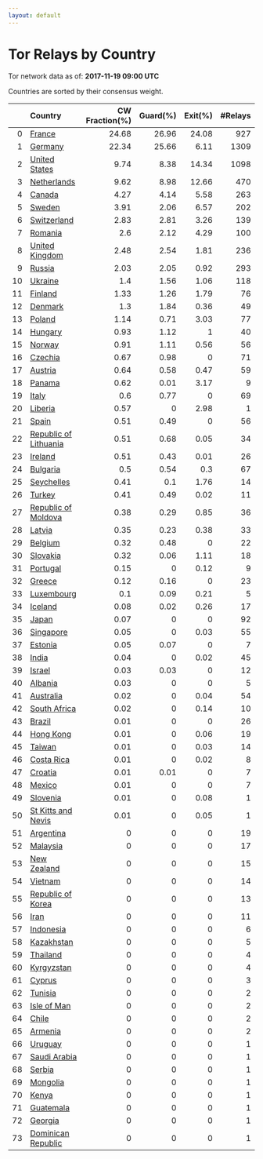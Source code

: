 ```yaml
---
layout: default
---
```



# Tor Relays by Country

Tor network data as of: **2017-11-19 09:00 UTC**

Countries are sorted by their consensus weight.

|    | Country                                                                  |   CW Fraction(%) |   Guard(%) |   Exit(%) |   #Relays |
|---:|:-------------------------------------------------------------------------|-----------------:|-----------:|----------:|----------:|
|  0 | [France](https://atlas.torproject.org/#search/country:fr)                |            24.68 |      26.96 |     24.08 |       927 |
|  1 | [Germany](https://atlas.torproject.org/#search/country:de)               |            22.34 |      25.66 |      6.11 |      1309 |
|  2 | [United States](https://atlas.torproject.org/#search/country:us)         |             9.74 |       8.38 |     14.34 |      1098 |
|  3 | [Netherlands](https://atlas.torproject.org/#search/country:nl)           |             9.62 |       8.98 |     12.66 |       470 |
|  4 | [Canada](https://atlas.torproject.org/#search/country:ca)                |             4.27 |       4.14 |      5.58 |       263 |
|  5 | [Sweden](https://atlas.torproject.org/#search/country:se)                |             3.91 |       2.06 |      6.57 |       202 |
|  6 | [Switzerland](https://atlas.torproject.org/#search/country:ch)           |             2.83 |       2.81 |      3.26 |       139 |
|  7 | [Romania](https://atlas.torproject.org/#search/country:ro)               |             2.6  |       2.12 |      4.29 |       100 |
|  8 | [United Kingdom](https://atlas.torproject.org/#search/country:gb)        |             2.48 |       2.54 |      1.81 |       236 |
|  9 | [Russia](https://atlas.torproject.org/#search/country:ru)                |             2.03 |       2.05 |      0.92 |       293 |
| 10 | [Ukraine](https://atlas.torproject.org/#search/country:ua)               |             1.4  |       1.56 |      1.06 |       118 |
| 11 | [Finland](https://atlas.torproject.org/#search/country:fi)               |             1.33 |       1.26 |      1.79 |        76 |
| 12 | [Denmark](https://atlas.torproject.org/#search/country:dk)               |             1.3  |       1.84 |      0.36 |        49 |
| 13 | [Poland](https://atlas.torproject.org/#search/country:pl)                |             1.14 |       0.71 |      3.03 |        77 |
| 14 | [Hungary](https://atlas.torproject.org/#search/country:hu)               |             0.93 |       1.12 |      1    |        40 |
| 15 | [Norway](https://atlas.torproject.org/#search/country:no)                |             0.91 |       1.11 |      0.56 |        56 |
| 16 | [Czechia](https://atlas.torproject.org/#search/country:cz)               |             0.67 |       0.98 |      0    |        71 |
| 17 | [Austria](https://atlas.torproject.org/#search/country:at)               |             0.64 |       0.58 |      0.47 |        59 |
| 18 | [Panama](https://atlas.torproject.org/#search/country:pa)                |             0.62 |       0.01 |      3.17 |         9 |
| 19 | [Italy](https://atlas.torproject.org/#search/country:it)                 |             0.6  |       0.77 |      0    |        69 |
| 20 | [Liberia](https://atlas.torproject.org/#search/country:lr)               |             0.57 |       0    |      2.98 |         1 |
| 21 | [Spain](https://atlas.torproject.org/#search/country:es)                 |             0.51 |       0.49 |      0    |        56 |
| 22 | [Republic of Lithuania](https://atlas.torproject.org/#search/country:lt) |             0.51 |       0.68 |      0.05 |        34 |
| 23 | [Ireland](https://atlas.torproject.org/#search/country:ie)               |             0.51 |       0.43 |      0.01 |        26 |
| 24 | [Bulgaria](https://atlas.torproject.org/#search/country:bg)              |             0.5  |       0.54 |      0.3  |        67 |
| 25 | [Seychelles](https://atlas.torproject.org/#search/country:sc)            |             0.41 |       0.1  |      1.76 |        14 |
| 26 | [Turkey](https://atlas.torproject.org/#search/country:tr)                |             0.41 |       0.49 |      0.02 |        11 |
| 27 | [Republic of Moldova](https://atlas.torproject.org/#search/country:md)   |             0.38 |       0.29 |      0.85 |        36 |
| 28 | [Latvia](https://atlas.torproject.org/#search/country:lv)                |             0.35 |       0.23 |      0.38 |        33 |
| 29 | [Belgium](https://atlas.torproject.org/#search/country:be)               |             0.32 |       0.48 |      0    |        22 |
| 30 | [Slovakia](https://atlas.torproject.org/#search/country:sk)              |             0.32 |       0.06 |      1.11 |        18 |
| 31 | [Portugal](https://atlas.torproject.org/#search/country:pt)              |             0.15 |       0    |      0.12 |         9 |
| 32 | [Greece](https://atlas.torproject.org/#search/country:gr)                |             0.12 |       0.16 |      0    |        23 |
| 33 | [Luxembourg](https://atlas.torproject.org/#search/country:lu)            |             0.1  |       0.09 |      0.21 |         5 |
| 34 | [Iceland](https://atlas.torproject.org/#search/country:is)               |             0.08 |       0.02 |      0.26 |        17 |
| 35 | [Japan](https://atlas.torproject.org/#search/country:jp)                 |             0.07 |       0    |      0    |        92 |
| 36 | [Singapore](https://atlas.torproject.org/#search/country:sg)             |             0.05 |       0    |      0.03 |        55 |
| 37 | [Estonia](https://atlas.torproject.org/#search/country:ee)               |             0.05 |       0.07 |      0    |         7 |
| 38 | [India](https://atlas.torproject.org/#search/country:in)                 |             0.04 |       0    |      0.02 |        45 |
| 39 | [Israel](https://atlas.torproject.org/#search/country:il)                |             0.03 |       0.03 |      0    |        12 |
| 40 | [Albania](https://atlas.torproject.org/#search/country:al)               |             0.03 |       0    |      0    |         5 |
| 41 | [Australia](https://atlas.torproject.org/#search/country:au)             |             0.02 |       0    |      0.04 |        54 |
| 42 | [South Africa](https://atlas.torproject.org/#search/country:za)          |             0.02 |       0    |      0.14 |        10 |
| 43 | [Brazil](https://atlas.torproject.org/#search/country:br)                |             0.01 |       0    |      0    |        26 |
| 44 | [Hong Kong](https://atlas.torproject.org/#search/country:hk)             |             0.01 |       0    |      0.06 |        19 |
| 45 | [Taiwan](https://atlas.torproject.org/#search/country:tw)                |             0.01 |       0    |      0.03 |        14 |
| 46 | [Costa Rica](https://atlas.torproject.org/#search/country:cr)            |             0.01 |       0    |      0.02 |         8 |
| 47 | [Croatia](https://atlas.torproject.org/#search/country:hr)               |             0.01 |       0.01 |      0    |         7 |
| 48 | [Mexico](https://atlas.torproject.org/#search/country:mx)                |             0.01 |       0    |      0    |         7 |
| 49 | [Slovenia](https://atlas.torproject.org/#search/country:si)              |             0.01 |       0    |      0.08 |         1 |
| 50 | [St Kitts and Nevis](https://atlas.torproject.org/#search/country:kn)    |             0.01 |       0    |      0.05 |         1 |
| 51 | [Argentina](https://atlas.torproject.org/#search/country:ar)             |             0    |       0    |      0    |        19 |
| 52 | [Malaysia](https://atlas.torproject.org/#search/country:my)              |             0    |       0    |      0    |        17 |
| 53 | [New Zealand](https://atlas.torproject.org/#search/country:nz)           |             0    |       0    |      0    |        15 |
| 54 | [Vietnam](https://atlas.torproject.org/#search/country:vn)               |             0    |       0    |      0    |        14 |
| 55 | [Republic of Korea](https://atlas.torproject.org/#search/country:kr)     |             0    |       0    |      0    |        13 |
| 56 | [Iran](https://atlas.torproject.org/#search/country:ir)                  |             0    |       0    |      0    |        11 |
| 57 | [Indonesia](https://atlas.torproject.org/#search/country:id)             |             0    |       0    |      0    |         6 |
| 58 | [Kazakhstan](https://atlas.torproject.org/#search/country:kz)            |             0    |       0    |      0    |         5 |
| 59 | [Thailand](https://atlas.torproject.org/#search/country:th)              |             0    |       0    |      0    |         4 |
| 60 | [Kyrgyzstan](https://atlas.torproject.org/#search/country:kg)            |             0    |       0    |      0    |         4 |
| 61 | [Cyprus](https://atlas.torproject.org/#search/country:cy)                |             0    |       0    |      0    |         3 |
| 62 | [Tunisia](https://atlas.torproject.org/#search/country:tn)               |             0    |       0    |      0    |         2 |
| 63 | [Isle of Man](https://atlas.torproject.org/#search/country:im)           |             0    |       0    |      0    |         2 |
| 64 | [Chile](https://atlas.torproject.org/#search/country:cl)                 |             0    |       0    |      0    |         2 |
| 65 | [Armenia](https://atlas.torproject.org/#search/country:am)               |             0    |       0    |      0    |         2 |
| 66 | [Uruguay](https://atlas.torproject.org/#search/country:uy)               |             0    |       0    |      0    |         1 |
| 67 | [Saudi Arabia](https://atlas.torproject.org/#search/country:sa)          |             0    |       0    |      0    |         1 |
| 68 | [Serbia](https://atlas.torproject.org/#search/country:rs)                |             0    |       0    |      0    |         1 |
| 69 | [Mongolia](https://atlas.torproject.org/#search/country:mn)              |             0    |       0    |      0    |         1 |
| 70 | [Kenya](https://atlas.torproject.org/#search/country:ke)                 |             0    |       0    |      0    |         1 |
| 71 | [Guatemala](https://atlas.torproject.org/#search/country:gt)             |             0    |       0    |      0    |         1 |
| 72 | [Georgia](https://atlas.torproject.org/#search/country:ge)               |             0    |       0    |      0    |         1 |
| 73 | [Dominican Republic](https://atlas.torproject.org/#search/country:do)    |             0    |       0    |      0    |         1 |